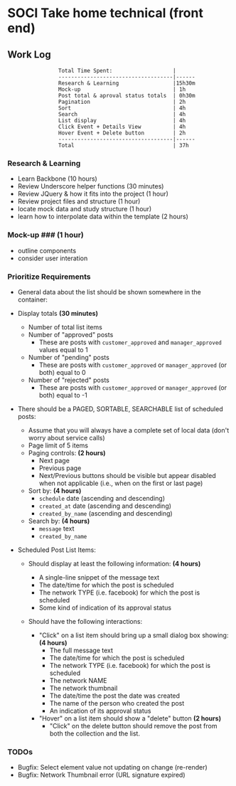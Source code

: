 # SOCI Take home technical (front end) #
## Work Log ##
                    Total Time Spent:                   |
                    ------------------------------------|------
                    Research & Learning                 |15h30m
                    Mock-up                             | 1h
                    Post total & aproval status totals  | 0h30m
                    Pagination                          | 2h
                    Sort                                | 4h
                    Search                              | 4h
                    List display                        | 4h
                    Click Event + Details View          | 4h
                    Hover Event + Delete button         | 2h
                    ------------------------------------|------
                    Total                               | 37h

### Research & Learning ### 
- Learn Backbone                                        (10 hours)
- Review Underscore helper functions                    (30 minutes)
- Review JQuery & how it fits into the project          (1 hour) 
- Review project files and structure                    (1 hour)
- locate mock data and study structure                  (1 hour)
- learn how to interpolate data within the template     (2 hours)

### Mock-up ###                                         (1 hour)
- outline components
- consider user interation

### Prioritize Requirements ###
- General data about the list should be shown somewhere in the container:

<!-- Post total & aproval status totals (30 minutes) -->
- Display totals  **(30 minutes)**
    - Number of total list items
    - Number of "approved" posts
        - These are posts with `customer_approved` and `manager_approved` values equal to 1
    - Number of "pending" posts
        - These are posts with `customer_approved` or `manager_approved` (or both) equal to 0
    - Number of "rejected" posts
        - These are posts with `customer_approved` or `manager_approved` (or both) equal to -1

- There should be a PAGED, SORTABLE, SEARCHABLE list of scheduled posts:
    - Assume that you will always have a complete set of local data (don't worry about service calls)

    <!-- Pagination (2 hours) -->
    - Page limit of 5 items
    - Paging controls:  **(2 hours)**
        - Next page
        - Previous page
        - Next/Previous buttons should be visible but appear disabled when not applicable (i.e., when on the first or last page)

    <!-- Sort (4 hours) -->
    - Sort by:  **(4 hours)**
        - `schedule` date (ascending and descending)
        - `created_at` date (ascending and descending)
        - `created_by_name` (ascending and descending)

    <!-- Search (4 hours) -->
    - Search by:  **(4 hours)**
        - `message` text
        - `created_by_name`


- Scheduled Post List Items:

    <!-- List display (4 hours) -->
    - Should display at least the following information:  **(4 hours)**
        - A single-line snippet of the message text
        - The date/time for which the post is scheduled
        - The network TYPE (i.e. facebook) for which the post is scheduled
        - Some kind of indication of its approval status

    - Should have the following interactions:
        <!-- Click Event + Details View (4 hours) -->
        - "Click" on a list item should bring up a small dialog box showing:  **(4 hours)**
            - The full message text
            - The date/time for which the post is scheduled
            - The network TYPE (i.e. facebook) for which the post is scheduled
            - The network NAME
            - The network thumbnail
            - The date/time the post the date was created
            - The name of the person who created the post
            - An indication of its approval status

        <!-- Hover Event + Delete button (2 hours) -->
        - "Hover" on a list item should show a "delete" button  **(2 hours)**
            - "Click" on the delete button should remove the post from both the collection and the list.

### TODOs ###
- Bugfix: Select element value not updating on change (re-render)
- Bugfix: Network Thumbnail error (URL signature expired)
